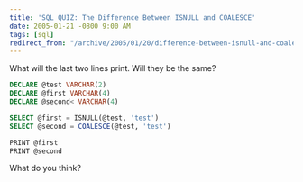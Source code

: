 ```yaml
---
title: 'SQL QUIZ: The Difference Between ISNULL and COALESCE'
date: 2005-01-21 -0800 9:00 AM
tags: [sql]
redirect_from: "/archive/2005/01/20/difference-between-isnull-and-coalesce.aspx/"
---
```


What will the last two lines print. Will they be the same?

```sql
DECLARE @test VARCHAR(2)
DECLARE @first VARCHAR(4)
DECLARE @second< VARCHAR(4)

SELECT @first = ISNULL(@test, 'test')
SELECT @second = COALESCE(@test, 'test')

PRINT @first
PRINT @second
```

What do you think?

